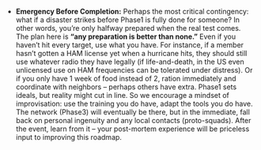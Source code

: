 - **Emergency Before Completion:** Perhaps the most critical contingency: what if a disaster strikes before Phase1 is fully done for someone? In other words, you’re only halfway prepared when the real test comes. The plan here is **“any preparation is better than none.”** Even if you haven’t hit every target, use what you have. For instance, if a member hasn’t gotten a HAM license yet when a hurricane hits, they should still use whatever radio they have legally (if life-and-death, in the US even unlicensed use on HAM frequencies can be tolerated under distress). Or if you only have 1 week of food instead of 2, ration immediately and coordinate with neighbors – perhaps others have extra. Phase1 sets ideals, but reality might cut in line. So we encourage a mindset of improvisation: use the training you do have, adapt the tools you do have. The network (Phase3) will eventually be there, but in the immediate, fall back on personal ingenuity and any local contacts (proto-squads). After the event, learn from it – your post-mortem experience will be priceless input to improving this roadmap.